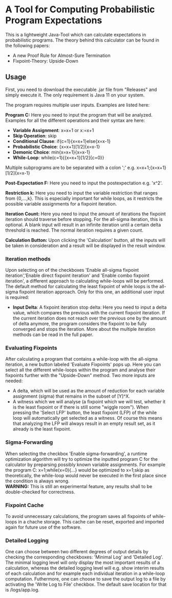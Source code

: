 # A Tool for Computing Probabilistic Program Expectations

This is a lightweight Java-Tool which can calculate expectations in probabilistic programs. The theory behind
this calculator can be found in the following papers:
- A new Proof Rule for Almost-Sure Termination
- Fixpoint-Theory: Upside-Down

## Usage

First, you need to download the executable .jar file from "Releases" and simply execute it. The only requirement is Java 11 on your system.

The program requires multiple user inputs. Examples are listed here:

**Program C:** Here you need to input the program that will be analyzed. Examples for all the different operations and their syntax are here:
- **Variable Assignment**: x=x+1 or x:=x+1
- **Skip Operation**: skip
- **Conditional Clause**: if{c=1}{x=x+1}else{x=x-1}
- **Probabilistic Choice**: {x=x+1}[1/2]{x=x-1}
- **Demonic Choice**: min{x=x+1}{x=x-1}
- **While-Loop**: while(c=1){{x=x+1}[1/2]{c=0}}

Multiple subprograms are to be separated with a colon ';' e.g. x=x+1;{x=x+1}[1/2]{x=x-1}

**Post-Expectation F:** Here you need to input the postexpectation e.g. 'x^2'.

**Restriction k:** Here you need to input the variable restriction that ranges from {0,...,k}. This is especially important for while loops, as it restricts the possible variable assignments for a fixpoint iteration.

**Iteration Count:** Here you need to input the amount of iterations the fixpoint iteration should traverse before stopping. For the all-sigma iteration, this is optional. A blank input will result in an infinite iteration until a certain delta threshold is reached. The normal iteration requires a given count.

**Calculation Button:** Upon clicking the 'Calculation' button, all the inputs will be taken in consideration and a result will be displayed in the result window.

### Iteration methods
Upon selecting on of the checkboxes 'Enable all-sigma fixpoint iteration','Enable direct fixpoint iteration' and 'Enable combo fixpoint iteration', a different approach to calculating while-loops will be performed. The default method for calculating the least fixpoint of while loops is the all-sigma fixpoint iteration approach. Only for this one, an additional user input is required:
- **Input Delta**: A fixpoint iteration stop delta: Here you need to input a delta value, which compares the previous with the current fixpoint iteration. If the current iteration does not reach over the previous one by the amount of delta anymore, the program considers the fixpoint to be fully converged and stops the iteration.
More about the multiple iteration methods can be read in the full paper.

### Evaluating Fixpoints
After calculating a program that contains a while-loop with the all-sigma iteration, a new button labeled 'Evaluate Fixpoints' pops up. Here you can select all the different while-loops within the program and analyse their fixpoints further with the "Upside-Down" method. Two more inputs are needed:
- A delta, which will be used as the amount of reduction for each variable assignment (sigma) that remains in the subset of [Y]^X.
- A witness which we will analyse (a fixpoint which we will test, whether it is the least fixpoint or if there is still some "wiggle room"). When pressing the 'Select LFP' button, the least fixpoint (LFP) of the while loop will automatically get selected as a witness. Of course this means that analyzing the LFP will always result in an empty result set, as it already is the least fixpoint.

### Sigma-Forwarding
When selecting the checkbox 'Enable sigma-forwarding', a runtime optimization algorithm will try to optimize the inputted program C for the calculator by preparsing possibly known variable assignments. For example the program C: x=1;while(x=0){...} would be optimized to x=1;skip as theoretically, the while-loop would never be executed in the first place since the condition is always wrong.  
**WARNING:** This is still an experimental feature, any results shall to be double-checked for correctness.

### Fixpoint Cache
To avoid unnecessary calculations, the program saves all fixpoints of while-loops in a chache storage. This cache can be reset, exported and imported again for future use of the software.  

### Detailed Logging
One can choose between two different degrees of output details by checking the corresponding checkboxes: 'Minimal Log' and 'Detailed Log'. The minimal logging level will only display the most important results of a calculation, whereas the detailed logging level will e.g. show interim results of each calculation and for example each individual iteration in a while-loop computation.
Futhermore, one can choose to save the output log to a file by activating the 'Write Log to File' checkbox. The default save location for that is /logs/app.log.